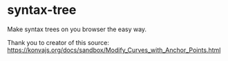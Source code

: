 # syntax-tree

Make syntax trees on you browser the easy way.

Thank you to creator of this source: https://konvajs.org/docs/sandbox/Modify_Curves_with_Anchor_Points.html
